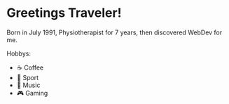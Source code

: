 # Greetings Traveler!

Born in July 1991, Physiotherapist for 7 years, then discovered WebDev for me.

Hobbys: 
- ☕  Coffee 
- 💪  Sport 
- 🎵  Music
- 🎮  Gaming

